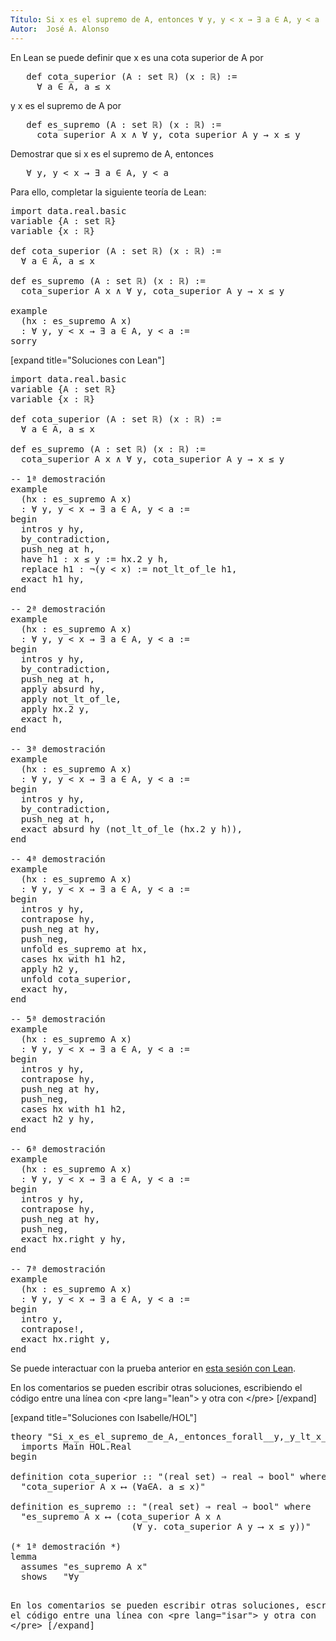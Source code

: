 ```yaml
---
Título: Si x es el supremo de A, entonces ∀ y, y < x → ∃ a ∈ A, y < a
Autor:  José A. Alonso
---
```


En Lean se puede definir que x es una cota superior de A por
<pre lang="text">
   def cota_superior (A : set ℝ) (x : ℝ) :=
     ∀ a ∈ A, a ≤ x
</pre>
y x es el supremo de A por
<pre lang="text">
   def es_supremo (A : set ℝ) (x : ℝ) :=
     cota_superior A x ∧ ∀ y, cota_superior A y → x ≤ y
</pre>

Demostrar que si x es el supremo de A, entonces
<pre lang="text">
   ∀ y, y < x → ∃ a ∈ A, y < a
</pre>

Para ello, completar la siguiente teoría de Lean:

<pre lang="lean">
import data.real.basic
variable {A : set ℝ}
variable {x : ℝ}

def cota_superior (A : set ℝ) (x : ℝ) :=
  ∀ a ∈ A, a ≤ x

def es_supremo (A : set ℝ) (x : ℝ) :=
  cota_superior A x ∧ ∀ y, cota_superior A y → x ≤ y

example
  (hx : es_supremo A x)
  : ∀ y, y < x → ∃ a ∈ A, y < a :=
sorry
</pre>

[expand title="Soluciones con Lean"]

<pre lang="lean">
import data.real.basic
variable {A : set ℝ}
variable {x : ℝ}

def cota_superior (A : set ℝ) (x : ℝ) :=
  ∀ a ∈ A, a ≤ x

def es_supremo (A : set ℝ) (x : ℝ) :=
  cota_superior A x ∧ ∀ y, cota_superior A y → x ≤ y

-- 1ª demostración
example
  (hx : es_supremo A x)
  : ∀ y, y < x → ∃ a ∈ A, y < a :=
begin
  intros y hy,
  by_contradiction,
  push_neg at h,
  have h1 : x ≤ y := hx.2 y h,
  replace h1 : ¬(y < x) := not_lt_of_le h1,
  exact h1 hy,
end

-- 2ª demostración
example
  (hx : es_supremo A x)
  : ∀ y, y < x → ∃ a ∈ A, y < a :=
begin
  intros y hy,
  by_contradiction,
  push_neg at h,
  apply absurd hy,
  apply not_lt_of_le,
  apply hx.2 y,
  exact h,
end

-- 3ª demostración
example
  (hx : es_supremo A x)
  : ∀ y, y < x → ∃ a ∈ A, y < a :=
begin
  intros y hy,
  by_contradiction,
  push_neg at h,
  exact absurd hy (not_lt_of_le (hx.2 y h)),
end

-- 4ª demostración
example
  (hx : es_supremo A x)
  : ∀ y, y < x → ∃ a ∈ A, y < a :=
begin
  intros y hy,
  contrapose hy,
  push_neg at hy,
  push_neg,
  unfold es_supremo at hx,
  cases hx with h1 h2,
  apply h2 y,
  unfold cota_superior,
  exact hy,
end

-- 5ª demostración
example
  (hx : es_supremo A x)
  : ∀ y, y < x → ∃ a ∈ A, y < a :=
begin
  intros y hy,
  contrapose hy,
  push_neg at hy,
  push_neg,
  cases hx with h1 h2,
  exact h2 y hy,
end

-- 6ª demostración
example
  (hx : es_supremo A x)
  : ∀ y, y < x → ∃ a ∈ A, y < a :=
begin
  intros y hy,
  contrapose hy,
  push_neg at hy,
  push_neg,
  exact hx.right y hy,
end

-- 7ª demostración
example
  (hx : es_supremo A x)
  : ∀ y, y < x → ∃ a ∈ A, y < a :=
begin
  intro y,
  contrapose!,
  exact hx.right y,
end
</pre>

Se puede interactuar con la prueba anterior en <a href="https://leanprover-community.github.io/lean-web-editor/#url=https://raw.githubusercontent.com/jaalonso/Calculemus/main/src/Si_x_es_el_supremo_de_A,_entonces_forall__y,_y_lt_x_to_exists_a_in_A,_y_lt_a.lean" rel="noopener noreferrer" target="_blank">esta sesión con Lean</a>.

En los comentarios se pueden escribir otras soluciones, escribiendo el código entre una línea con &#60;pre lang=&quot;lean&quot;&#62; y otra con &#60;/pre&#62;
[/expand]

[expand title="Soluciones con Isabelle/HOL"]

<pre lang="isar">
theory "Si_x_es_el_supremo_de_A,_entonces_forall__y,_y_lt_x_to_exists_a_in_A,_y_lt_a"
  imports Main HOL.Real
begin

definition cota_superior :: "(real set) ⇒ real ⇒ bool" where
  "cota_superior A x ⟷ (∀a∈A. a ≤ x)"

definition es_supremo :: "(real set) ⇒ real ⇒ bool" where
  "es_supremo A x ⟷ (cota_superior A x ∧
                       (∀ y. cota_superior A y ⟶ x ≤ y))"

(* 1ª demostración *)
lemma
  assumes "es_supremo A x"
  shows   "∀y<x. ∃a∈A. y < a"
proof (intro allI impI)
  fix y
  assume "y < x"
  show "∃a∈A. y < a"
  proof (rule ccontr)
    assume "¬ (∃a∈A. y < a)"
    then have "∀a∈A. a ≤ y"
      by auto
    then have "cota_superior A y"
      using cota_superior_def by simp
    then have "x ≤ y"
      using assms es_supremo_def by simp
    then have "x < x"
      using ‹y < x› by simp
    then show False by simp
  qed
qed

(* 2ª demostración *)
lemma
  assumes "es_supremo A x"
  shows   "∀y<x. ∃a∈A. y < a"
proof (intro allI impI)
  fix y
  assume "y < x"
  show "∃a∈A. y < a"
  proof (rule ccontr)
    assume "¬ (∃a∈A. y < a)"
    then have "cota_superior A y"
      using cota_superior_def by auto
    then show "False"
      using assms es_supremo_def ‹y < x› by auto
  qed
qed


end
</pre>

En los comentarios se pueden escribir otras soluciones, escribiendo el código entre una línea con &#60;pre lang=&quot;isar&quot;&#62; y otra con &#60;/pre&#62;
[/expand]
